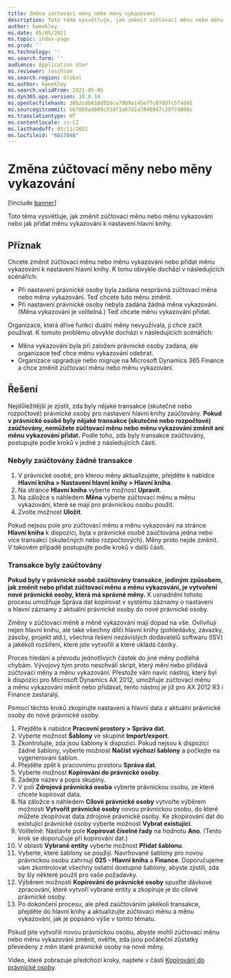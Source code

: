 ```yaml
---
title: Změna zúčtovací měny nebo měny vykazování
description: Toto téma vysvětluje, jak změnit zúčtovací měnu nebo měnu vykazování nebo jak přidat měnu vykazování k nastavení hlavní knihy.
author: kweekley
ms.date: 05/05/2021
ms.topic: index-page
ms.prod: ''
ms.technology: ''
ms.search.form: ''
audience: Application User
ms.reviewer: roschlom
ms.search.region: Global
ms.author: kweekley
ms.search.validFrom: 2021-05-05
ms.dyn365.ops.version: 10.0.14
ms.openlocfilehash: 38b2cdb618d92dca7909a145e7fc07ddfc5f4d45
ms.sourcegitcommit: b67665ed689c55df1a67d1a7840947c3977d600c
ms.translationtype: HT
ms.contentlocale: cs-CZ
ms.lasthandoff: 05/11/2021
ms.locfileid: "6017048"
---
```

# <a name="change-the-accounting-or-reporting-currency"></a>Změna zúčtovací měny nebo měny vykazování

[!include [banner](../includes/banner.md)]

Toto téma vysvětluje, jak změnit zúčtovací měnu nebo měnu vykazování nebo jak přidat měnu vykazování k nastavení hlavní knihy.

## <a name="symptom"></a>Příznak

Chcete změnit zúčtovací měnu nebo měnu vykazování nebo přidat měnu vykazování k nastavení hlavní knihy. K tomu obvykle dochází v následujících scénářích:

- Při nastavení právnické osoby byla zadána nesprávná zúčtovací měna nebo měna vykazování. Teď chcete tuto měnu změnit.
- Při nastavení právnické osoby nebyla zadána žádná měna vykazování. (Měna vykazování je volitelná.) Teď chcete měnu vykazování přidat.

Organizace, která dříve funkci duální měny nevyužívala, ji chce začít používat. K tomuto problému obvykle dochází v následujících scénářích:

- Měna vykazování byla při založení právnické osoby zadána, ale organizace teď chce měnu vykazování odebrat.
- Organizace upgraduje nebo migruje na Microsoft Dynamics 365 Finance a chce změnit zúčtovací měnu nebo měnu vykazování.

## <a name="resolution"></a>Řešení

Nejdůležitější je zjistit, zda byly nějaké transakce (skutečné nebo rozpočtové) právnické osoby pro nastavení hlavní knihy zaúčtovány. **Pokud v právnické osobě byly nějaké transakce (skutečné nebo rozpočtové) zaúčtovány, nemůžete zúčtovací měnu nebo měnu vykazování změnit ani měnu vykazování přidat.** Podle toho, zda byly transakce zaúčtovány, postupujte podle kroků v jedné z následujících částí.

### <a name="no-transactions-have-been-posted"></a>Nebyly zaúčtovány žádné transakce

1. V právnické osobě, pro kterou měny aktualizujete, přejděte k nabídce **Hlavní kniha \> Nastavení hlavní knihy \> Hlavní kniha**.
2. Na stránce **Hlavní kniha** vyberte možnost **Upravit**.
3. Na záložce s náhledem **Měna** vyberte zúčtovací měnu a měnu vykazování, které se mají pro právnickou osobu použít.
4. Zvolte možnost **Uložit**.

Pokud nejsou pole pro zúčtovací měnu a měnu vykazování na stránce **Hlavní kniha** k dispozici, byla v právnické osobě zaúčtována jedna nebo více transakcí (skutečných nebo rozpočtových). Měny proto nejde změnit. V takovém případě postupujte podle kroků v další části.

### <a name="transactions-have-been-posted"></a>Transakce byly zaúčtovány

**Pokud byly v právnické osobě zaúčtovány transakce, jediným způsobem, jak změnit nebo přidat zúčtovací měnu a měnu vykazování, je vytvoření nové právnické osoby, která má správné měny.** K usnadnění tohoto procesu umožňuje Správa dat kopírovat v systému záznamy o nastavení a hlavní záznamy z aktuální právnické osoby do nové právnické osoby.

Změny v zúčtovací měně a měně vykazování mají dopad na vše. Ovlivňují nejen hlavní knihu, ale také všechny dílčí hlavní knihy (pohledávky, závazky, zásoby, projekt atd.), všechna řešení nezávislých dodavatelů softwaru (ISV) a jakékoli rozšíření, které jste vytvořili a které ukládá částky.

Proces hledání a převodu jednotlivých částek do jiné měny podléhá chybám. Vývojový tým proto neschválí skript, který mění nebo přidává zúčtovací měny a měnu vykazování. Přestože vám navíc nástroj, který byl k dispozici pro Microsoft Dynamics AX 2012, umožňuje zúčtovací měnu a měnu vykazování měnit nebo přidávat, tento nástroj je již pro AX 2012 R3 i Finance zastaralý.

Pomocí těchto kroků zkopírujte nastavení a hlavní data z aktuální právnické osoby do nové právnické osoby.

1. Přejděte k nabídce **Pracovní prostory \> Správa dat**.
2. Vyberte možnost **Šablony** ve skupině **Import/export**.
3. Zkontrolujte, zda jsou šablony k dispozici. Pokud nejsou k dispozici žádné šablony, vyberte možnost **Načíst výchozí šablony** a počkejte na vygenerování šablon.
4. Přejděte zpět k pracovnímu prostoru **Správa dat**.
5. Vyberte možnost **Kopírování do právnické osoby**.
6. Zadejte název a popis skupiny.
7. V poli **Zdrojová právnická osoba** vyberte právnickou osobu, ze které chcete kopírovat data.
8. Na záložce s náhledem **Cílové právnické osoby** vytvořte výběrem možnosti **Vytvořit právnické osoby** novou právnickou osobu, do které můžete zkopírovat data zdrojové právnické osoby. Ke zkopírování dat do existující právnické osoby vyberte možnost **Vybrat existující**.
9. Volitelné: Nastavte pole **Kopírovat číselné řady** na hodnotu **Ano**. (Tento krok se doporučuje při kopírování dat.)
10. V oblasti **Vybrané entity** vyberte možnost **Přidat šablonu**.
11. Vyberte, které šablony se použijí. Navrhované šablony pro novou právnickou osobu zahrnují **025 - Hlavní kniha** a **Finance**. Doporučujeme vám zkontrolovat všechny ostatní dostupné šablony, abyste zjistili, zda by šly některé použít pro vaše požadavky.
12. Výběrem možnosti **Kopírování do právnické osoby** spusťte dávkové zpracování, které vytvoří vybrané entity a zkopíruje je do cílové právnické osoby.
13. Po dokončení procesu, ale před zaúčtováním jakékoli transakce, přejděte do hlavní knihy a aktualizujte zúčtovací měnu a měnu vykazování, jak je popsáno výše v tomto tématu.

Pokud jste vytvořili novou právnickou osobu, abyste mohli zúčtovací měnu nebo měnu vykazování změnit, ověřte, zda jsou počáteční zůstatky převedeny z měn staré právnické osoby na nové měny.

Video, které zobrazuje předchozí kroky, najdete v části [Kopírování do právnické osoby](https://community.dynamics.com/365/b/techtalks/posts/copy-into-legal-entity-october-24-2017).
